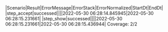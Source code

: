 |Scenario|Result|ErrorMessage|ErrorStack|ErrorNormalized|StartDt|EndDt|
|step_accept|successed||||2022-05-30 06:28:14.845945|2022-05-30 06:28:15.231661|
|step_show|successed||||2022-05-30 06:28:15.231661|2022-05-30 06:28:15.436944|
Coverage: 2/2
